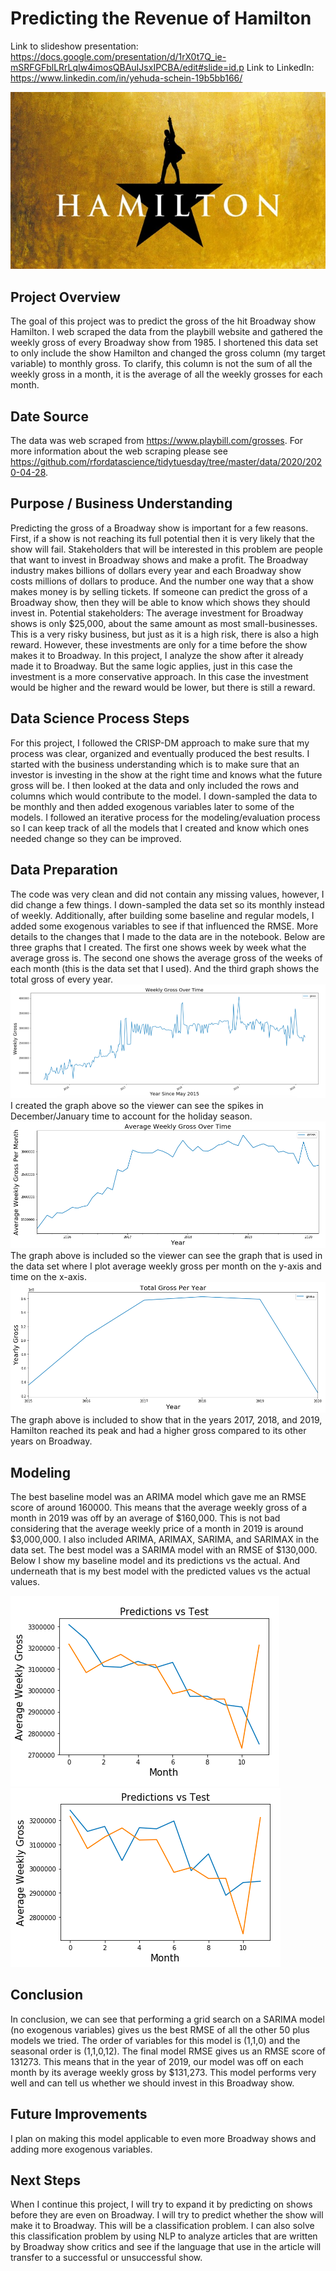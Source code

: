 
# Predicting the Revenue of Hamilton 

Link to slideshow presentation: https://docs.google.com/presentation/d/1rX0t7Q_ie-mSRFGFblLRrLqIw4imosQBAuIJsxIPCBA/edit#slide=id.p
Link to LinkedIn: https://www.linkedin.com/in/yehuda-schein-19b5bb166/

![Hamilton](images/Hamilton.jpg)

## Project Overview
The goal of this project was to predict the gross of the hit Broadway show Hamilton. I web scraped the data from the playbill website and gathered the weekly gross of every Broadway show from 1985. I shortened this data set to only include the show Hamilton and changed the gross column (my target variable) to monthly gross. To clarify, this column is not the sum of all the weekly gross in a month, it is the average of all the weekly grosses for each month.

## Date Source
The data was web scraped from https://www.playbill.com/grosses. For more information about the web scraping please see https://github.com/rfordatascience/tidytuesday/tree/master/data/2020/2020-04-28. 

## Purpose / Business Understanding
Predicting the gross of a Broadway show is important for a few reasons. First, if a show is not reaching its full potential then it is very likely that the show will fail. Stakeholders that will be interested in this problem are people that want to invest in Broadway shows and make a profit. The Broadway industry makes billions of dollars every year and each Broadway show costs millions of dollars to produce. And the number one way that a show makes money is by selling tickets. If someone can predict the gross of a Broadway show, then they will be able to know which shows they should invest in. 
Potential stakeholders: The average investment for Broadway shows is only $25,000, about the same amount as most small-businesses. This is a very risky business, but just as it is a high risk, there is also a high reward. However, these investments are only for a time before the show makes it to Broadway. In this project, I analyze the show after it already made it to Broadway. But the same logic applies, just in this case the investment is a more conservative approach. In this case the investment would be higher and the reward would be lower, but there is still a reward. 

## Data Science Process Steps
For this project, I followed the CRISP-DM approach to make sure that my process was clear, organized and eventually produced the best results. I started with the business understanding which is to make sure that an investor is investing in the show at the right time and knows what the future gross will be. I then looked at the data and only included the rows and columns which would contribute to the model. I down-sampled the data to be monthly and then added exogenous variables later to some of the models. I followed an iterative process for the modeling/evaluation process so I can keep track of all the models that I created and know which ones needed change so they can be improved. 

## Data Preparation
The code was very clean and did not contain any missing values, however, I did change a few things. I down-sampled the data set so its monthly instead of weekly. Additionally, after building some baseline and regular models, I added some exogenous variables to see if that influenced the RMSE. More details to the changes that I made to the data are in the notebook.
Below are three graphs that I created. The first one shows week by week what the average gross is. The second one shows the average gross of the weeks of each month (this is the data set that I used). And the third graph shows the total gross of every year.  
![Week](images/df_week.png)
I created the graph above so the viewer can see the spikes in December/January time to account for the holiday season. 
![Month](images/df_month.png)
The graph above is included so the viewer can see the graph that is used in the data set where I plot average weekly gross per month on the y-axis and time on the x-axis. 
![Year](images/df_year.png)
The graph above is included to show that in the years 2017, 2018, and 2019, Hamilton reached its peak and had a higher gross compared to its other years on Broadway. 

## Modeling
The best baseline model was an ARIMA model which gave me an RMSE score of around 160000. This means that the average weekly gross of a month in 2019 was off by an average of $160,000. This is not bad considering that the average weekly price of a month in 2019 is around $3,000,000. I also included ARIMA, ARIMAX, SARIMA, and SARIMAX in the data set. The best model was a SARIMA model with an RMSE of $130,000. Below I show my baseline model and its predictions vs the actual. And underneath that is my best model with the predicted values vs the actual values. 

![Baseline Graph](images/BaselineModel.png)
![Best Model](images/BestModel.png)

## Conclusion
In conclusion, we can see that performing a grid search on a SARIMA model (no exogenous variables) gives us the best RMSE of all the other 50 plus models we tried. The order of variables for this model is (1,1,0) and the seasonal order is (1,1,0,12). The final model RMSE gives us an RMSE score of 131273. This means that in the year of 2019, our model was off on each month by its average weekly gross by $131,273. This model performs very well and can tell us whether we should invest in this Broadway show. 

## Future Improvements
I plan on making this model applicable to even more Broadway shows and adding more exogenous variables. 

## Next Steps
When I continue this project, I will try to expand it by predicting on shows before they are even on Broadway. I will try to predict whether the show will make it to Broadway. This will be a classification problem. I can also solve this classification problem by using NLP to analyze articles that are written by Broadway show critics and see if the language that use in the article will transfer to a successful or unsuccessful show. 




